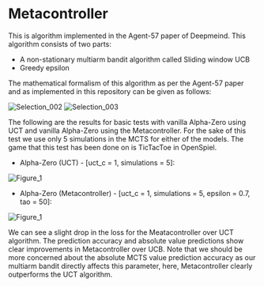 # Metacontroller

This is algorithm implemented in the Agent-57 paper of Deepmeind. This algorithm consists of two parts:
* A non-stationary multiarm bandit algorithm called Sliding window UCB
* Greedy epsilon 

The mathematical formalism of this algorithm as per the Agent-57 paper and as implemented in this repository can be given as follows:

![Selection_002](https://user-images.githubusercontent.com/17771219/83939645-82451380-a7ac-11ea-9d65-340beb3db109.png)
![Selection_003](https://user-images.githubusercontent.com/17771219/83939646-82451380-a7ac-11ea-8fe9-1e34409018ec.png)

The following are the results for basic tests with vanilla Alpha-Zero using UCT and vanilla Alpha-Zero using the Metacontroller. For the sake of this test we use only 5 simulations in the MCTS for either of the models. The game that this test has been done on is TicTacToe in OpenSpiel.

* Alpha-Zero (UCT) - [uct_c = 1, simulations = 5]:

![Figure_1](https://user-images.githubusercontent.com/17771219/83939685-dbad4280-a7ac-11ea-891c-77bd94920583.png)

* Alpha-Zero (Metacontroller) - [uct_c = 1, simulations = 5, epsilon = 0.7, tao = 50]:

![Figure_1](https://user-images.githubusercontent.com/17771219/83939691-e49e1400-a7ac-11ea-99f0-c588a9309306.png)

We can see a slight drop in the loss for the Meatacontroller over UCT algorithm. The prediction accuracy and absolute value predictions show clear improvements in Metacontroller over UCB. Note that we should be more concerned about the absolute MCTS value prediction accuracy as our multiarm bandit directly affects this parameter, here, Metacontroller clearly outperforms the UCT algorithm.
